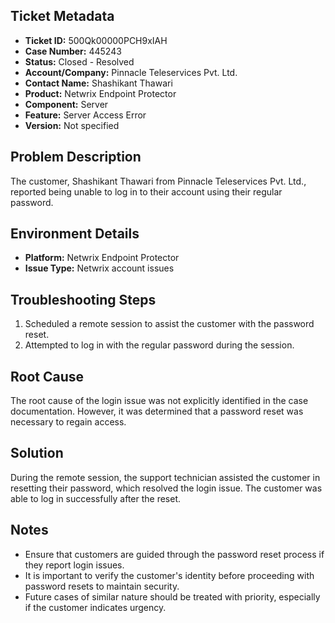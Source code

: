 ## Ticket Metadata
- **Ticket ID:** 500Qk00000PCH9xIAH
- **Case Number:** 445243
- **Status:** Closed - Resolved
- **Account/Company:** Pinnacle Teleservices Pvt. Ltd.
- **Contact Name:** Shashikant Thawari
- **Product:** Netwrix Endpoint Protector
- **Component:** Server
- **Feature:** Server Access Error
- **Version:** Not specified

## Problem Description
The customer, Shashikant Thawari from Pinnacle Teleservices Pvt. Ltd., reported being unable to log in to their account using their regular password.

## Environment Details
- **Platform:** Netwrix Endpoint Protector
- **Issue Type:** Netwrix account issues

## Troubleshooting Steps
1. Scheduled a remote session to assist the customer with the password reset.
2. Attempted to log in with the regular password during the session.

## Root Cause
The root cause of the login issue was not explicitly identified in the case documentation. However, it was determined that a password reset was necessary to regain access.

## Solution
During the remote session, the support technician assisted the customer in resetting their password, which resolved the login issue. The customer was able to log in successfully after the reset.

## Notes
- Ensure that customers are guided through the password reset process if they report login issues.
- It is important to verify the customer's identity before proceeding with password resets to maintain security.
- Future cases of similar nature should be treated with priority, especially if the customer indicates urgency.